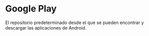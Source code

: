 [Title]: # (Google Play)
[Order]: # (48)

# Google Play 

El repositorio predeterminado desde el que se pueden encontrar y descargar las aplicaciones de Android.